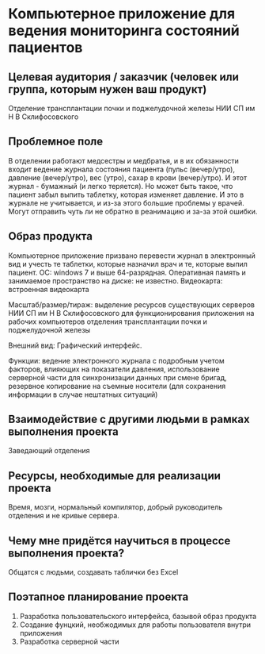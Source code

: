# Компьютерное приложение для ведения мониторинга состояний пациентов

## Целевая аудитория / заказчик (человек или группа, которым нужен ваш продукт)
Отделение трансплантации почки и поджелудочной железы НИИ СП им Н В Склифосовского

## Проблемное поле
В отделении работают медсестры и медбратья, и в их обязанности входит ведение журнала состояния пациента (пульс (вечер/утро), давление (вечер/утро), вес (утро), сахар в крови (вечер/утро). И этот журнал - бумажный (и легко теряется). Но может быть такое, что пациент забыл выпить таблетку, которая изменяет давление. И это в журнале не учитывается, и из-за этого большие проблемы у врачей. Могут отправить чуть ли не обратно в реанимацию и за-за этой ошибки.

## Образ продукта
Компьютерное приложение призвано перевести журнал в электронный вид и учесть те таблетки, которые назначил врач и те, которые выпил пациент. 
ОС: windows 7 и выше 64-разрядная. 
Оперативная память и занимаемое пространство на диске: не известно. 
Видеокарта: встроенная видеокарта 

Масштаб/размер/тираж: выделение ресурсов существующих серверов НИИ СП им Н В Склифосовского для функционирования приложения на рабочих компьютеров отделения трансплантации почки и поджелудочной железы 

Внешний вид: Графический интерфейс. 

Функции: ведение электронного журнала с подробным учетом факторов, влияющих на показатели давления, использование серверной части для синхронизации данных при смене бригад, резервное копирование на съемные носители (для сохранения информации в случае нештатных ситуаций)

## Взаимодействие с другими людьми в рамках выполнения проекта
Заведающий отделения

## Ресурсы, необходимые для реализации проекта
Время, мозги, нормальный компилятор, добрый руководитель отделения и не кривые сервера.

## Чему мне придётся научиться в процессе выполнения проекта?
Общатся с людьми, создавать таблички без Excel

## Поэтапное планирование проекта

1. Разработка пользовательского интерфейса, базывой образ продукта
2. Создание фунцкий, необжодимых для работы пользователя внутри приложения
3. Разработка серверной части




